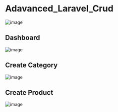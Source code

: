 # Adavanced_Laravel_Crud
![image](https://github.com/Kushalobroy/Adavanced_Laravel_Crud/assets/92447922/b23c8519-c72f-47eb-9714-cae280414c84)

## Dashboard
![image](https://github.com/Kushalobroy/Adavanced_Laravel_Crud/assets/92447922/1bf10d99-2591-434d-9805-793685e8d7ac)

## Create Category
![image](https://github.com/Kushalobroy/Adavanced_Laravel_Crud/assets/92447922/a4c94321-c9cb-4478-8507-dce565a3b220)

## Create Product
![image](https://github.com/Kushalobroy/Adavanced_Laravel_Crud/assets/92447922/98b88c9a-47de-4721-a6b7-6dcbde49691a)





